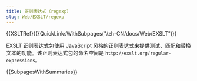 ```yaml
---
title: 正则表达式（regexp）
slug: Web/EXSLT/regexp
---
```


{{XSLTRef}}{{QuickLinksWithSubpages("/zh-CN/docs/Web/EXSLT")}}

EXSLT 正则表达式包使用 JavaScript 风格的正则表达式来提供测试、匹配和替换文本的功能。该正则表达式包的命名空间是 `http://exslt.org/regular-expressions`。

{{SubpagesWithSummaries}}
